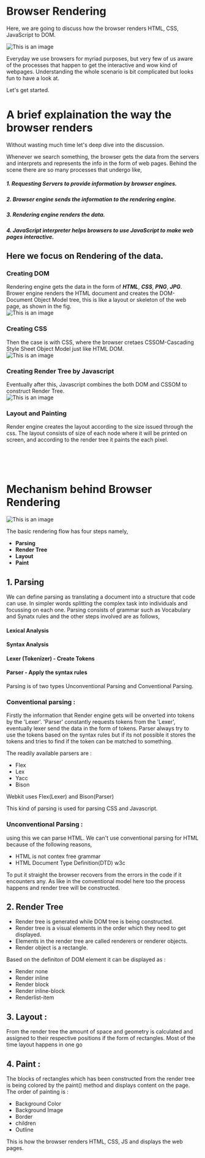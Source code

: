 # Browser Rendering

Here, we are going to discuss how the browser renders HTML, CSS, JavaScript to DOM. 

![This is an image](https://blog.logrocket.com/wp-content/uploads/2021/06/how-browser-rendering-works.png)

Everyday we use browsers for myriad purposes, but very few of us aware of the processes that happen to get the interactive and wow kind of webpages. Understanding the whole scenario is bit complicated but looks fun to have a look at.


Let's get started.

# A brief explaination the way the browser renders

Without wasting much time let's deep dive into the discussion.


Whenever we search something, the browser gets the data from the servers and interprets and represents the info in the form of web pages. Behind the scene there are so many processes that undergo like,<br>

##### 1. Requesting Servers to provide information by browser engines.<br>
##### 2. Browser engine sends the information to the rendering engine.<br>
##### 3. Rendering engine renders the data.<br>
##### 4. JavaScript interpreter helps browsers to use JavaScript to make web pages interactive. <br>

## Here we focus on Rendering of the data.

### Creating DOM

Rendering engine gets the data in the form of ***HTML***, ***CSS***, ***PNG***, ***JPG***. Brower engine renders the HTML document and creates the DOM-Document Object Model tree, this is like a layout or skeleton of the web page, as shown in the fig. <br>
![This is an image](https://miro.medium.com/max/664/1*PSWV-BqV-2M3TR1qF-UAcw.jpeg) <br>

### Creating CSS

Then the case is with CSS, where the browser cretaes CSSOM-Cascading Style Sheet Object Model just like HTML DOM.<br>
![This is an image](https://api.programmingsoup.com/images/CSSOM.png)

### Creating Render Tree by Javascript

Eventually after this, Javascript combines the both DOM and CSSOM to construct Render Tree.<br>
![This is an image](https://i.stack.imgur.com/6rUqB.jpg)

### Layout and Painting

Render engine creates the layout according to the size issued through the css. The layout consists of size of each node where it will be printed on screen, and according to the render tree it paints the each pixel.

<br>
<br>
<br>


# Mechanism behind Browser Rendering

![This is an image](https://weareadaptive.com/wp-content/uploads/2020/04/critical-rendering-path.jpg)

The basic rendering flow has four steps namely,

- **Parsing** <br>
- **Render Tree** <br>
- **Layout** <br>
- **Paint**

## 1. Parsing

We can define parsing as translating a document into a structure that code can use. In simpler words splitting the complex task into individuals and focussing on each one. Parsing consists of grammar such as Vocabulary and Synatx rules and the other steps involved are as follows,

#### Lexical Analysis <br>
#### Syntax Analysis
#### Lexer (Tokenizer) - Create Tokens
#### Parser - Apply the syntax rules

Parsing is of two types Unconventional Parsing and Conventional Parsing.

### Conventional parsing :

Firstly the information that Render engine gets will be onverted into tokens by the 'Lexer'. 'Parser' constantly requests tokens from the 'Lexer', eventually lexer send the data in the form of tokens. Parser always try to use the tokens based on the syntax rules but if its not possible it stores the tokens and tries to find if the token can be matched to something.

The readily available parsers are :<br>
- Flex
- Lex
- Yacc
- Bison

Webkit uses Flex(Lexer) and Bison(Parser)

This kind of parsing is used for parsing CSS and Javascript.

### Unconventional Parsing :
using this we can parse HTML. We can't use conventional parsing for HTML because of the following reasons,
- HTML is not contex free grammar
- HTML Document Type Definition(DTD) w3c

To put it straight the browser recovers from the errors in the code if it encounters any. As like in the conventional model here too the process happens and render tree will be constructed. 

## 2. Render Tree

- Render tree is generated while DOM tree is being constructed.
- Render tree is a visual elements in the order which they need to get displayed.
- Elements in the render tree are called renderers or renderer objects.
- Render object is a rectangle.

Based on the definiton of DOM element it can be displayed as :
- Render none
- Render inline
- Render block
- Render inline-block
- Renderlist-item

## 3. Layout :
From the render tree the amount of space and geometry is calculated and assigned to their respective positions if the form of rectangles. Most of the time layout happens in one go

## 4. Paint :
The blocks of rectangles which has been constructed from the render tree is being colored by the paint() method and displays content on the page. 
The order of painting is :
- Background Color
- Background Image
- Border 
- children
- Outline


This is how the browser renders HTML, CSS, JS and displays the web pages.











